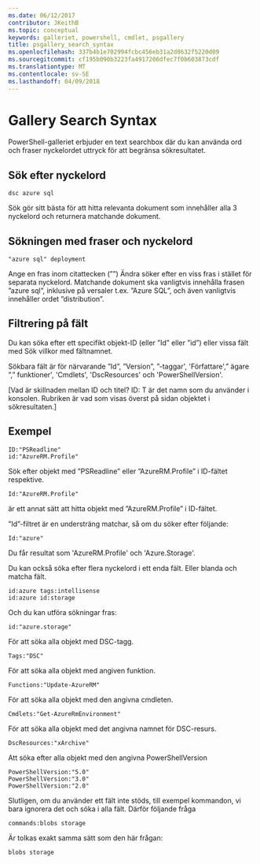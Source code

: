 ```yaml
---
ms.date: 06/12/2017
contributor: JKeithB
ms.topic: conceptual
keywords: galleriet, powershell, cmdlet, psgallery
title: psgallery_search_syntax
ms.openlocfilehash: 337b4b1e702994fcbc456eb31a2d8632f5220d09
ms.sourcegitcommit: cf195b090b3223fa4917206dfec7f0b603873cdf
ms.translationtype: MT
ms.contentlocale: sv-SE
ms.lasthandoff: 04/09/2018
---
```

# <a name="gallery-search-syntax"></a>Gallery Search Syntax

PowerShell-galleriet erbjuder en text searchbox där du kan använda ord och fraser nyckelordet uttryck för att begränsa sökresultatet.

## <a name="search-by-keywords"></a>Sök efter nyckelord

    dsc azure sql

Sök gör sitt bästa för att hitta relevanta dokument som innehåller alla 3 nyckelord och returnera matchande dokument.

## <a name="search-using-phrases-and-keywords"></a>Sökningen med fraser och nyckelord

    "azure sql" deployment

Ange en fras inom citattecken (””) Ändra söker efter en viss fras i stället för separata nyckelord.
Matchande dokument ska vanligtvis innehålla frasen ”azure sql”, inklusive på versaler t.ex. ”Azure SQL”, och även vanligtvis innehåller ordet ”distribution”.

## <a name="filtering-on-fields"></a>Filtrering på fält

Du kan söka efter ett specifikt objekt-ID (eller ”Id” eller ”id”) eller vissa fält med Sök villkor med fältnamnet.

Sökbara fält är för närvarande ”Id”, ”Version”, ”-taggar', 'Författare',” ägare ”,” funktioner', 'Cmdlets', 'DscResources' och 'PowerShellVersion'.

[Vad är skillnaden mellan ID och titel? ID: T är det namn som du använder i konsolen. Rubriken är vad som visas överst på sidan objektet i sökresultaten.]

## <a name="examples"></a>Exempel

    ID:"PSReadline"
    id:"AzureRM.Profile"

Sök efter objekt med ”PSReadline” eller ”AzureRM.Profile” i ID-fältet respektive.

    Id:"AzureRM.Profile"

är ett annat sätt att hitta objekt med ”AzureRM.Profile” i ID-fältet.

”Id”-filtret är en understräng matchar, så om du söker efter följande:

    Id:"azure"

Du får resultat som 'AzureRM.Profile' och 'Azure.Storage'.

Du kan också söka efter flera nyckelord i ett enda fält. Eller blanda och matcha fält.

    id:azure tags:intellisense
    id:azure id:storage

Och du kan utföra sökningar fras:

    id:"azure.storage"


För att söka alla objekt med DSC-tagg.

    Tags:"DSC"

För att söka alla objekt med angiven funktion.

    Functions:"Update-AzureRM"

För att söka alla objekt med den angivna cmdleten.

    Cmdlets:"Get-AzureRmEnvironment"

För att söka alla objekt med det angivna namnet för DSC-resurs.

    DscResources:"xArchive"

Att söka efter alla objekt med den angivna PowerShellVersion

    PowerShellVersion:"5.0"
    PowerShellVersion:"3.0"
    PowerShellVersion:"2.0"


Slutligen, om du använder ett fält inte stöds, till exempel kommandon, vi bara ignorera det och söka i alla fält. Därför följande fråga

    commands:blobs storage

Är tolkas exakt samma sätt som den här frågan:

    blobs storage